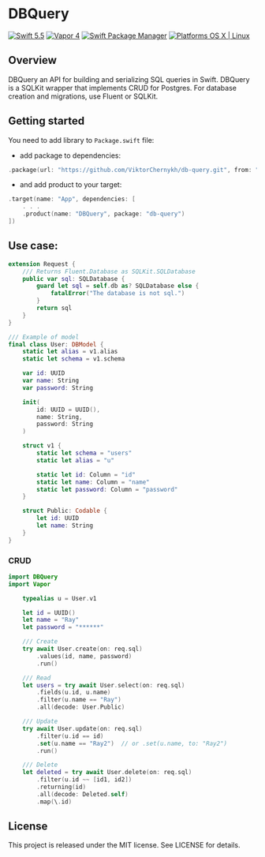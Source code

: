 # DBQuery

[![Swift 5.5](https://img.shields.io/badge/Swift-5.5-orange.svg?style=flat)](ttps://developer.apple.com/swift/)
[![Vapor 4](https://img.shields.io/badge/vapor-4.56-blue.svg?style=flat)](https://vapor.codes)
[![Swift Package Manager](https://img.shields.io/badge/SPM-compatible-4BC51D.svg?style=flat)](https://swift.org/package-manager/)
[![Platforms OS X | Linux](https://img.shields.io/badge/Platforms-OS%20X%20%7C%20Linux%20-lightgray.svg?style=flat)](https://developer.apple.com/swift/)

## Overview

DBQuery an API for building and serializing SQL queries in Swift. DBQuery is a SQLKit wrapper that implements CRUD for Postgres. For database creation and migrations, use Fluent or SQLKit.

## Getting started

You need to add library to `Package.swift` file:

 - add package to dependencies:
```swift
.package(url: "https://github.com/ViktorChernykh/db-query.git", from: "0.0.1")
```

- and add product to your target:
```swift
.target(name: "App", dependencies: [
    . . .
    .product(name: "DBQuery", package: "db-query")
])
```

## Use case:

```swift
extension Request {
    /// Returns Fluent.Database as SQLKit.SQLDatabase
    public var sql: SQLDatabase {
        guard let sql = self.db as? SQLDatabase else {
            fatalError("The database is not sql.")
        }
        return sql
    }
}

/// Example of model
final class User: DBModel {
    static let alias = v1.alias
    static let schema = v1.schema

    var id: UUID
    var name: String
    var password: String

    init(
        id: UUID = UUID(),
        name: String,
        password: String
    )

    struct v1 {
        static let schema = "users"
        static let alias = "u"

        static let id: Column = "id"
        static let name: Column = "name"
        static let password: Column = "password"
    }

    struct Public: Codable {
        let id: UUID
        let name: String
    }
}
```
### CRUD

```swift
import DBQuery
import Vapor

    typealias u = User.v1

    let id = UUID()
    let name = "Ray"
    let password = "******"

    /// Create
    try await User.create(on: req.sql)
        .values(id, name, password)
        .run()

    /// Read
    let users = try await User.select(on: req.sql)
        .fields(u.id, u.name)
        .filter(u.name == "Ray")
        .all(decode: User.Public)

    /// Update
    try await User.update(on: req.sql)
        .filter(u.id == id)
        .set(u.name == "Ray2")  // or .set(u.name, to: "Ray2")
        .run()

    /// Delete
    let deleted = try await User.delete(on: req.sql)
        .filter(u.id ~~ [id1, id2])
        .returning(id)
        .all(decode: Deleted.self)
        .map(\.id)
```
## License

This project is released under the MIT license. See LICENSE for details.
